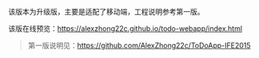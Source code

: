 该版本为升级版，主要是适配了移动端，工程说明参考第一版。

该版在线预览：https://alexzhong22c.github.io/todo-webapp/index.html

> 第一版说明见：https://github.com/AlexZhong22c/ToDoApp-IFE2015